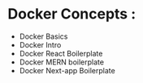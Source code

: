 # Docker Concepts :
- Docker Basics
- Docker Intro
- Docker React Boilerplate
- Docker MERN boilerplate
- Docker Next-app Boilerplate
